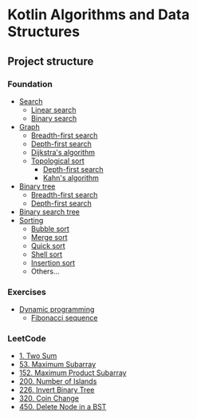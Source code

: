 # Kotlin Algorithms and Data Structures

## Project structure

### Foundation

- [Search](src/foundation/search)
    - [Linear search](src/foundation/search/linear)
    - [Binary search](src/foundation/search/binary)
- [Graph](src/foundation/graph)
    - [Breadth-first search](src/foundation/graph/breadth-first-search)
    - [Depth-first search](src/foundation/graph/depth-first-search)
    - [Dijkstra's algorithm](src/foundation/graph/dijkstra)
    - [Topological sort](src/foundation/graph/topological-sort)
        - [Depth-first search](src/foundation/graph/topological-sort/DfsTopologicalSort.kt)
        - [Kahn's algorithm](src/foundation/graph/topological-sort/KahnTopologicalSort.kt)
- [Binary tree](src/foundation/binary-tree)
    - [Breadth-first search](src/foundation/binary-tree/breadth-first-search)
    - [Depth-first search](src/foundation/binary-tree/depth-first-search)
- [Binary search tree](src/foundation/binary-search-tree)
- [Sorting](src/foundation/sorting)
    - [Bubble sort](src/foundation/sorting/bubble-sort/bubble-sort.kt)
    - [Merge sort](src/foundation/sorting/merge-sort/merge-sort.kt)
    - [Quick sort]()
    - [Shell sort]()
    - [Insertion sort]()
    - Others... 

### Exercises

- [Dynamic programming](src/exercises/dynamic-programming)
    - [Fibonacci sequence](src/exercises/dynamic-programming/fibonacci.kt)

### LeetCode

- [1. Two Sum](src/leetcode/1-two-sum/solution.kt)
- [53. Maximum Subarray](src/leetcode/53-maximum-subarray/solution.kt)
- [152. Maximum Product Subarray](src/leetcode/152-maximum-product-subarray/solution.kt)
- [200. Number of Islands](src/leetcode/200-number-of-islands/solution.kt)
- [226. Invert Binary Tree](src/leetcode/226-invert-binary-tree/solution.kt)
- [320. Coin Change](src/leetcode/320-coin-change/solution.kt)
- [450. Delete Node in a BST](src/leetcode/450-delete-node-in-a-bst/solution.kt)
